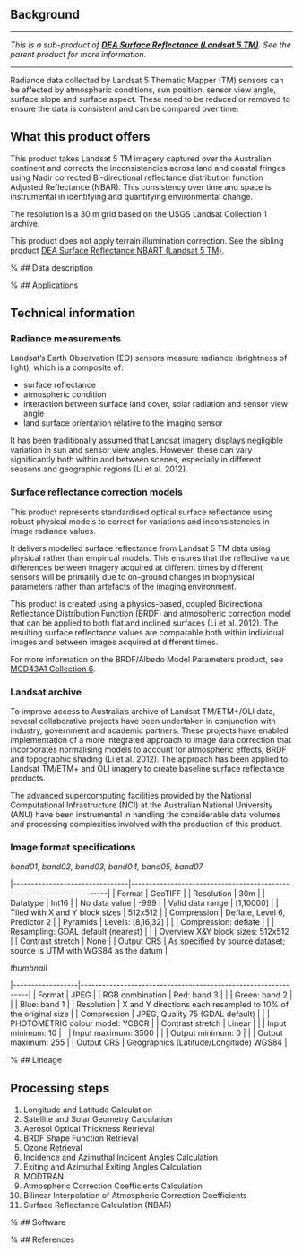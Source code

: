 ## Background

***

*This is a sub-product of [**DEA Surface Reflectance (Landsat 5 TM)**](/data/product/dea-surface-reflectance-landsat-5-tm). See the parent product for more information.*

***

Radiance data collected by Landsat 5 Thematic Mapper (TM) sensors can be affected by atmospheric conditions, sun position, sensor view angle, surface slope and surface aspect. These need to be reduced or removed to ensure the data is consistent and can be compared over time.

## What this product offers

This product takes Landsat 5 TM imagery captured over the Australian continent and corrects the inconsistencies across land and coastal fringes using Nadir corrected Bi-directional reflectance distribution function Adjusted Reflectance (NBAR). This consistency over time and space is instrumental in identifying and quantifying environmental change.

The resolution is a 30 m grid based on the USGS Landsat Collection 1 archive.

This product does not apply terrain illumination correction. See the sibling product [DEA Surface Reflectance NBART (Landsat 5 TM)](/data/product/dea-surface-reflectance-nbart-landsat-5-tm).

% ## Data description

% ## Applications

## Technical information

### Radiance measurements

Landsat’s Earth Observation (EO) sensors measure radiance (brightness of light), which is a composite of:
* surface reflectance
* atmospheric condition
* interaction between surface land cover, solar radiation and sensor view angle
* land surface orientation relative to the imaging sensor

It has been traditionally assumed that Landsat imagery displays negligible variation in sun and sensor view angles. However, these can vary significantly both within and between scenes, especially in different seasons and geographic regions (Li et al. 2012).

### Surface reflectance correction models

This product represents standardised optical surface reflectance using robust physical models to correct for variations and inconsistencies in image radiance values.

It delivers modelled surface reflectance from Landsat 5 TM data using physical rather than empirical models. This ensures that the reflective value differences between imagery acquired at different times by different sensors will be primarily due to on-ground changes in biophysical parameters rather than artefacts of the imaging environment.

This product is created using a physics-based, coupled Bidirectional Reflectance Distribution Function (BRDF) and atmospheric correction model that can be applied to both flat and inclined surfaces (Li et al. 2012). The resulting surface reflectance values are comparable both within individual images and between images acquired at different times.

For more information on the BRDF/Albedo Model Parameters product, see [MCD43A1 Collection 6](/node/375).

### Landsat archive

To improve access to Australia’s archive of Landsat TM/ETM+/OLI data, several collaborative projects have been undertaken in conjunction with industry, government and academic partners. These projects have enabled implementation of a more integrated approach to image data correction that incorporates normalising models to account for atmospheric effects, BRDF and topographic shading (Li et al. 2012). The approach has been applied to Landsat TM/ETM+ and OLI imagery to create baseline surface reflectance products.

The advanced supercomputing facilities provided by the National Computational Infrastructure (NCI) at the Australian National University (ANU) have been instrumental in handling the considerable data volumes and processing complexities involved with the production of this product.

### Image format specifications

*band01, band02, band03, band04, band05, band07*

|--------------------------------|-----------------------------------------------------------------------|
| Format                         | GeoTIFF                                                               |
| Resolution                     | 30m                                                                   |
| Datatype                       | Int16                                                                 |
| No data value                  | -999                                                                  |
| Valid data range               | [1,10000]                                                             |
| Tiled with X and Y block sizes | 512x512                                                               |
| Compression                    | Deflate, Level 6, Predictor 2                                         |
| Pyramids                       | Levels: [8,16,32]                                                     |
|                                | Compression: deflate                                                  |
|                                | Resampling: GDAL default (nearest)                                    |
|                                | Overview X&Y block sizes: 512x512                                     |
| Contrast stretch               | None                                                                  |
| Output CRS                     | As specified by source dataset; source is UTM with WGS84 as the datum |

*thumbnail*

|------------------|---------------------------------------------------------------|
| Format           | JPEG                                                          |
| RGB combination  | Red: band 3                                                   |
|                  | Green: band 2                                                 |
|                  | Blue: band 1                                                  |
| Resolution       | X and Y directions each resampled to 10% of the original size |
| Compression      | JPEG, Quality 75 (GDAL default)                               |
|                  | PHOTOMETRIC colour model: YCBCR                               |
| Contrast stretch | Linear                                                        |
|                  | Input minimum: 10                                             |
|                  | Input maximum: 3500                                           |
|                  | Output minimum: 0                                             |
|                  | Output maximum: 255                                           |
| Output CRS       | Geographics (Latitude/Longitude) WGS84                        |

% ## Lineage

## Processing steps
1. Longitude and Latitude Calculation
2. Satellite and Solar Geometry Calculation
3. Aerosol Optical Thickness Retrieval
4. BRDF Shape Function Retrieval
5. Ozone Retrieval
6. Incidence and Azimuthal Incident Angles Calculation
7. Exiting and Azimuthal Exiting Angles Calculation
8. MODTRAN
9. Atmospheric Correction Coefficients Calculation
10. Bilinear Interpolation of Atmospheric Correction Coefficients
11. Surface Reflectance Calculation (NBAR)

% ## Software

% ## References

